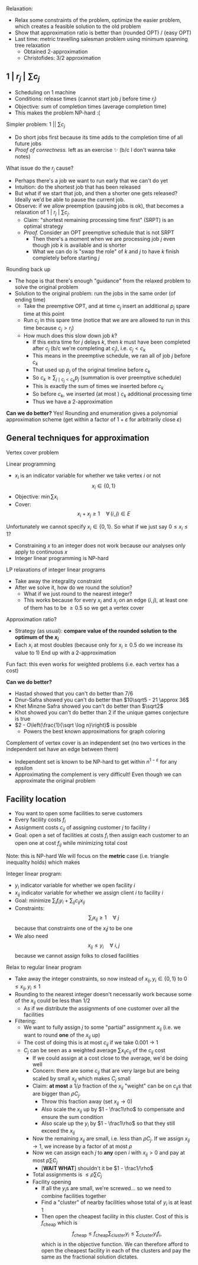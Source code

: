 Relaxation:
- Relax some constraints of the problem, optimize the easier problem, which creates a feasible solution to the old problem
- Show that approximation ratio is better than (rounded OPT) / (easy OPT)
- Last time: metric travelling salesman problem using minimum spanning tree relaxation
	- Obtained 2-approximation
	- Christofides: 3/2 approximation
## 1 | $r_j$ | $\sum c_j$
- Scheduling on 1 machine
- Conditions: release times (cannot start job $j$ before time $r_j$)
- Objective: sum of completion times (average completion time)
- This makes the problem NP-hard :(

Simpler problem: 1 || $\sum c_j$
- Do short jobs first because its time adds to the completion time of all future jobs
- *Proof of correctness.* left as an exercise ✨ (b/c I don't wanna take notes)

What issue do the $r_j$ cause?
- Perhaps there's a job we want to run early that we can't do yet
- Intuition: do the shortest job that has been released
- But what if we start that job, and then a shorter one gets released? Ideally we'd be able to pause the current job.
- Observe: if we allow preemption (pausing jobs is ok), that becomes a relaxation of 1 | $r_j$ | $\sum c_j$.
	- Claim: "shortest remaining processing time first" (SRPT) is an optimal strategy
	- *Proof.* Consider an OPT preemptive schedule that is not SRPT
		- Then there's a moment when we are processing job $j$ even though job $k$ is available and is shorter
		- What we can do is "swap the role" of $k$ and $j$ to have $k$ finish completely before starting $j$

Rounding back up
- The hope is that there's enough "guidance" from the relaxed problem to solve the original problem
- Solution to the original problem: run the jobs in the same order (of ending time)
	- Take the preemptive OPT, and at time $c_j$ insert an additional $p_j$ spare time at this point
	- Run $c_j$ in this spare time (notice that we are are allowed to run in this time because $c_j > r_j$)
	- How much does this slow down job $k$?
		- If this extra time for $j$ delays $k$, then $k$ must have been completed after $c_j$ (b/c we're completing at $c_j)$, i.e. $c_j < c_k$
		- This means in the preemptive schedule, we ran all of job $j$ before $c_k$
		- That used up $p_j$ of the original timeline before $c_k$
		- So $c_k \ge \sum_{j \mid c_j < c_k} p_j$ (summation is over preemptive schedule)
		- This is exactly the sum of times we inserted before $c_k$
		- So before $c_k$, we inserted (at most ) $c_k$ additional processing time
		- Thus we have a 2-approximation

**Can we do better?**
Yes! Rounding and enumeration gives a polynomial approximation scheme (get within a factor of $1 + \varepsilon$ for arbitrarily close $\varepsilon$)
## General techniques for approximation
Vertex cover problem

Linear programming
- $x_i$ is an indicator variable for whether we take vertex $i$ or not
  $$x_i \in \{0, 1\}$$
- Objective: $\min \sum x_i$
- Cover:
  $$ x_i + x_j \ge 1 \quad \forall\, (i, j) \in E $$

Unfortunately we cannot specify $x_i \in \{0, 1\}$. So what if we just say $0 \le x_i \le 1$?
- Constraining $x$ to an integer does not work because our analyses only apply to continuous $x$
- Integer linear programming is NP-hard

LP relaxations of integer linear programs
- Take away the integrality constraint
- After we solve it, how do we round the solution?
	- What if we just round to the nearest integer?
	- This works because for every $x_i$ and $x_j$ on an edge $(i, j)$, at least one of them has to be $\ge 0.5$ so we get a vertex cover

Approximation ratio?
- Strategy (as usual): **compare value of the rounded solution to the optimum of the $x_i$**
- Each $x_i$ at most doubles (because only for $x_i \ge 0.5$ do we increase its value to $1$)
End up with a 2-approximation

Fun fact: this even works for weighted problems (i.e. each vertex has a cost)

**Can we do better?**
- Hastad showed that you can't do better than 7/6
- Dnur-Safra showed you can't do better than $10\sqrt5 - 21 \approx 36$
- Khet Minzne Safra showed you can't do better than $\sqrt2$
- Khot showed you can't do better than $2$ if the unique games conjecture is true
- $2 - O\left(\frac{1}{\sqrt \log n}\right)$ is possible
	- Powers the best known approximations for graph coloring

Complement of vertex cover is an independent set (no two vertices in the independent set have an edge between them)
- Independent set is known to be NP-hard to get within $n^{1-\varepsilon}$ for any epsilon
- Approximating the complement is very difficult! Even though we can approximate the original problem
## Facility location
- You want to open some facilities to serve customers
- Every facility costs $f_i$
- Assignment costs $c_{ij}$ of assigning customer $j$ to facility $i$
- Goal: open a set of facilities at costs $f_i$ then assign each customer to an open one at cost $f_{ij}$ while minimizing total cost

Note: this is NP-hard
We will focus on the **metric** case (i.e. triangle inequality holds) which makes

Integer linear program:
- $y_i$ indicator variable for whether we open facility $i$
- $x_{ij}$ indicator variable for whether we assign client $i$ to facility $i$
- Goal: minimize $\sum_i f_i y_i + \sum_{ij} c_{ij} x_{ij}$
- Constraints:
  $$ \sum_i x_{ij} \ge 1 \quad \forall\ j $$
  because that constraints one of the $x_ij$ to be one
- We also need
  $$ x_{ij} \le y_i \quad \forall\ i,j $$
  because we cannot assign folks to closed facilities

Relax to regular linear program
- Take away the integer constraints, so now instead of $x_{ij}, y_i \in \{0, 1\}$ to $0 \le x_{ij}, y_i \le 1$
- Rounding to the nearest integer doesn't necessarily work because some of the $x_{ij}$ could be less than 1/2
	- As if we distribute the assignments of one customer over all the facilities
- Filtering:
	- We want to fully assign $j$ to some "partial" assignment $x_{ij}$ (i.e. we want to round **one** of the $x_{ij}$ up)
	- The cost of doing this is at most $c_{ij}$ if we take 0.001 -> 1
	- $C_j$ can be seen as a weighted average $\sum x_{ij} c_{ij}$ of the $c_{ij}$ cost
		- If we could assign at a cost close to the average, we'd be doing well
		- Concern: there are some $c_{ij}$ that are very large but are being scaled by small $x_{ij}$ which makes $C_j$ small
		- Claim: **at most** a $1/\rho$ fraction of the $x_{ij}$ "weight" can be on $c_{ij}$s that are bigger than $\rho C_j$. 
			- Throw this fraction away (set $x_{ij} \rightarrow 0$)
			- Also scale the $x_{ij}$ up by $1 - \frac1\rho$ to compensate and ensure the sum condition
			- Also scale up the $y_i$ by $1 - \frac1\rho$ so that they still exceed the $x_{ij}$
		- Now the remaining $x_{ij}$ are small, i.e. less than $\rho C_j$. If we assign $x_{ij} \rightarrow 1$, we increase by a factor of at most $\rho$
		- Now we can assign each $j$ to **any** open $i$ with $x_{ij} > 0$ and pay at most $p \sum C_j$
			- [**WAIT WHAT**] shouldn't it be $1 - \frac1/\rho$
		- Total assignments is $\le \rho \sum C_j$
		- Facility opening
			- If all the $y_i$s are small, we're screwed... so we need to combine facilities together
			- Find a "cluster" of nearby facilities whose total of $y_i$ is at least 1
			- Then open the cheapest facility in this cluster. Cost of this is $f_\text{cheap}$ which is
			  $$f_\text{cheap} \le f_\text{cheap} \sum_\text{cluster} y_i \le \sum_\text{cluster} y_i f_i, $$
			  which is in the objective function. We can therefore afford to open the cheapest facility in each of the clusters and pay the same as the fractional solution dictates.
